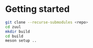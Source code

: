 # Getting started

```bash
git clone --recurse-submodules <repo>
cd zuul
mkdir build
cd build
meson setup ..
```
